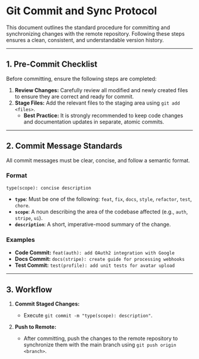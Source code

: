 # Git Commit and Sync Protocol

This document outlines the standard procedure for committing and synchronizing changes with the remote repository. Following these steps ensures a clean, consistent, and understandable version history.

---

## 1. Pre-Commit Checklist

Before committing, ensure the following steps are completed:

1.  **Review Changes:** Carefully review all modified and newly created files to ensure they are correct and ready for commit.
2.  **Stage Files:** Add the relevant files to the staging area using `git add <files>`.
    - **Best Practice:** It is strongly recommended to keep code changes and documentation updates in separate, atomic commits.

---

## 2. Commit Message Standards

All commit messages must be clear, concise, and follow a semantic format.

### Format

`type(scope): concise description`

- **`type`**: Must be one of the following: `feat`, `fix`, `docs`, `style`, `refactor`, `test`, `chore`.
- **`scope`**: A noun describing the area of the codebase affected (e.g., `auth`, `stripe`, `ui`).
- **`description`**: A short, imperative-mood summary of the change.

### Examples

- **Code Commit:** `feat(auth): add OAuth2 integration with Google`
- **Docs Commit:** `docs(stripe): create guide for processing webhooks`
- **Test Commit:** `test(profile): add unit tests for avatar upload`

---

## 3. Workflow

1.  **Commit Staged Changes:**
    - Execute `git commit -m "type(scope): description"`.

2.  **Push to Remote:**
    - After committing, push the changes to the remote repository to synchronize them with the main branch using `git push origin <branch>`.
